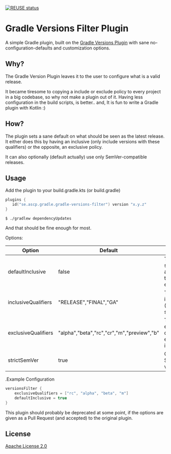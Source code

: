 [![REUSE status](https://api.reuse.software/badge/github.com/fsfe/reuse-tool)](https://api.reuse.software/info/github.com/fsfe/reuse-tool)

# Gradle Versions Filter Plugin

A simple Gradle plugin, built on the [Gradle Versions Plugin](https://github.com/ben-manes/gradle-versions-plugin) with sane no-configuration-defaults and customization options.


## Why?

The Gradle Version Plugin leaves it to the user to configure what is a valid release.

It became tiresome to copying a include or exclude policy to every project in a big codebase, so why not make a plugin out of it.
Having less configuration in the build scripts, is better.. and, It is fun to write a Gradle plugin with Kotlin :)

## How?

The plugin sets a sane default on what should be seen as the latest release. It either does this by having an inclusive (only include versions with these qualifiers) or the opposite, an exclusive policy.

It can also optionally (default actually) use only SemVer-compatible releases.

## Usage

Add the plugin to your build.gradle.kts (or build.gradle)

```kotlin
plugins {
   id("se.ascp.gradle.gradle-versions-filter") version "x.y.z"
}
```


```shell
$ ./gradlew dependencyUpdates
```

And that should be fine enough for most.

Options:

Option               | Default                                    | Description
-------------------- | -----------------------------------------  | --------------
defaultInclusive     | false                                      | The default strategy, excludes as default i.e. use the exclusiveQualifiers
inclusiveQualifiers  | "RELEASE","FINAL","GA"                     | The default inclusive qualifiers (if inclusive strategy is used) 
exclusiveQualifiers  | "alpha","beta","rc","cr","m","preview","b" | The default exclusive qualifiers (if exclusive strategy is used) 
strictSemVer         | true                                       | Only show strict SemVer-validated versions

.Example Configuration
```kotlin
versionsFilter {
    exclusiveQualifiers = ["rc", "alpha", "beta", "m"]
    defaultInclusive = true
}
```

This plugin should probably be deprecated at some point, if the options are given as a Pull Request (and accepted) to the original plugin.

## License

[Apache License 2.0](LICENSE)




